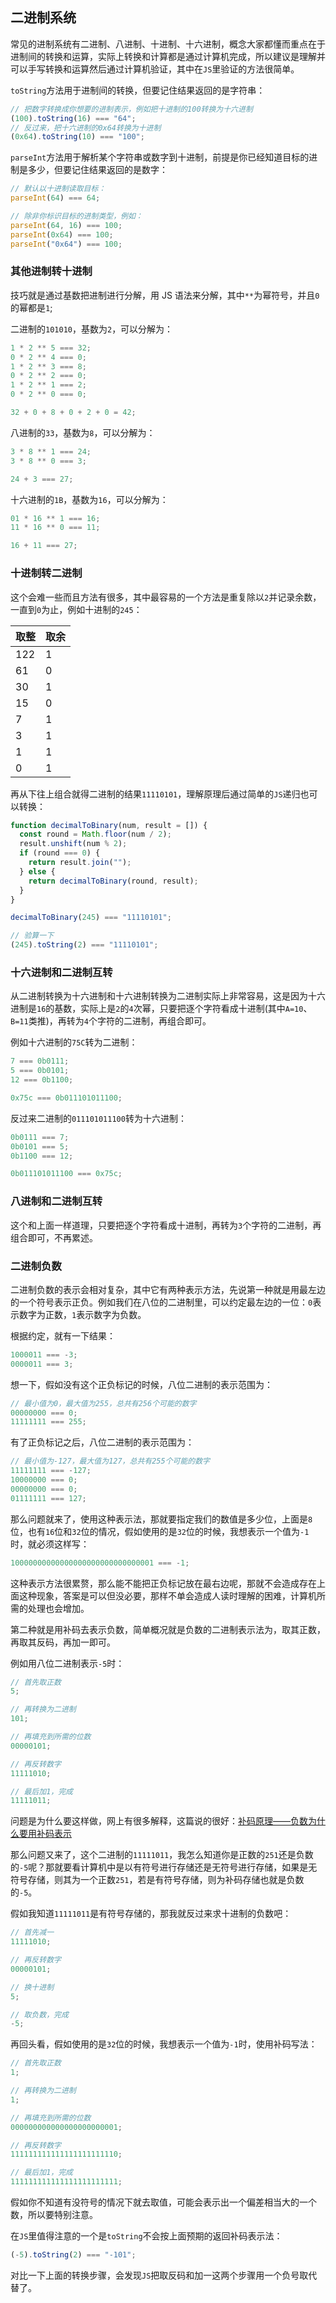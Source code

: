 ## 二进制系统

常见的进制系统有二进制、八进制、十进制、十六进制，概念大家都懂而重点在于进制间的转换和运算，实际上转换和计算都是通过计算机完成，所以建议是理解并可以手写转换和运算然后通过计算机验证，其中在`JS`里验证的方法很简单。

`toString`方法用于进制间的转换，但要记住结果返回的是字符串：

```js
// 把数字转换成你想要的进制表示，例如把十进制的100转换为十六进制
(100).toString(16) === "64";
// 反过来，把十六进制的0x64转换为十进制
(0x64).toString(10) === "100";
```

`parseInt`方法用于解析某个字符串或数字到十进制，前提是你已经知道目标的进制是多少，但要记住结果返回的是数字：

```js
// 默认以十进制读取目标：
parseInt(64) === 64;

// 除非你标识目标的进制类型，例如：
parseInt(64, 16) === 100;
parseInt(0x64) === 100;
parseInt("0x64") === 100;
```

### 其他进制转十进制

技巧就是通过基数把进制进行分解，用 JS 语法来分解，其中`**`为幂符号，并且`0`的幂都是`1`;

二进制的`101010`，基数为`2`，可以分解为：

```js
1 * 2 ** 5 === 32;
0 * 2 ** 4 === 0;
1 * 2 ** 3 === 8;
0 * 2 ** 2 === 0;
1 * 2 ** 1 === 2;
0 * 2 ** 0 === 0;

32 + 0 + 8 + 0 + 2 + 0 = 42;
```

八进制的`33`，基数为`8`，可以分解为：

```js
3 * 8 ** 1 === 24;
3 * 8 ** 0 === 3;

24 + 3 === 27;
```

十六进制的`1B`，基数为`16`，可以分解为：

```js
01 * 16 ** 1 === 16;
11 * 16 ** 0 === 11;

16 + 11 === 27;
```

### 十进制转二进制

这个会难一些而且方法有很多，其中最容易的一个方法是重复除以`2`并记录余数，一直到`0`为止，例如十进制的`245`：

| 取整 | 取余 |
| ---- | ---- |
| 122  | 1    |
| 61   | 0    |
| 30   | 1    |
| 15   | 0    |
| 7    | 1    |
| 3    | 1    |
| 1    | 1    |
| 0    | 1    |

再从下往上组合就得二进制的结果`11110101`，理解原理后通过简单的`JS`递归也可以转换：

```js
function decimalToBinary(num, result = []) {
  const round = Math.floor(num / 2);
  result.unshift(num % 2);
  if (round === 0) {
    return result.join("");
  } else {
    return decimalToBinary(round, result);
  }
}

decimalToBinary(245) === "11110101";

// 验算一下
(245).toString(2) === "11110101";
```

### 十六进制和二进制互转

从二进制转换为十六进制和十六进制转换为二进制实际上非常容易，这是因为十六进制是`16`的基数，实际上是`2`的`4`次幂，只要把逐个字符看成十进制(其中`A=10`、`B=11`类推)，再转为`4`个字符的二进制，再组合即可。

例如十六进制的`75C`转为二进制：

```js
7 === 0b0111;
5 === 0b0101;
12 === 0b1100;

0x75c === 0b011101011100;
```

反过来二进制的`011101011100`转为十六进制：

```js
0b0111 === 7;
0b0101 === 5;
0b1100 === 12;

0b011101011100 === 0x75c;
```

### 八进制和二进制互转

这个和上面一样道理，只要把逐个字符看成十进制，再转为`3`个字符的二进制，再组合即可，不再累述。

### 二进制负数

二进制负数的表示会相对复杂，其中它有两种表示方法，先说第一种就是用最左边的一个符号表示正负。例如我们在八位的二进制里，可以约定最左边的一位：`0`表示数字为正数，`1`表示数字为负数。

根据约定，就有一下结果：

```js
1000011 === -3;
0000011 === 3;
```

想一下，假如没有这个正负标记的时候，八位二进制的表示范围为：

```js
// 最小值为0，最大值为255，总共有256个可能的数字
00000000 === 0;
11111111 === 255;
```

有了正负标记之后，八位二进制的表示范围为：

```js
// 最小值为-127，最大值为127，总共有255个可能的数字
11111111 === -127;
10000000 === 0;
00000000 === 0;
01111111 === 127;
```

那么问题就来了，使用这种表示法，那就要指定我们的数值是多少位，上面是`8`位，也有`16`位和`32`位的情况，假如使用的是`32`位的时候，我想表示一个值为`-1`时，就必须这样写：

```js
10000000000000000000000000000001 === -1;
```

这种表示方法很累赘，那么能不能把正负标记放在最右边呢，那就不会造成存在上面这种现象，答案是可以但没必要，那样不单会造成人读时理解的困难，计算机所需的处理也会增加。

第二种就是用补码去表示负数，简单概况就是负数的二进制表示法为，取其正数，再取其反码，再加一即可。

例如用八位二进制表示`-5`时：

```js
// 首先取正数
5;

// 再转换为二进制
101;

// 再填充到所需的位数
00000101;

// 再反转数字
11111010;

// 最后加1，完成
11111011;
```

问题是为什么要这样做，网上有很多解释，这篇说的很好：[补码原理——负数为什么要用补码表示](https://blog.csdn.net/leonliu06/article/details/78685197)

那么问题又来了，这个二进制的`11111011`，我怎么知道你是正数的`251`还是负数的`-5`呢？那就要看计算机中是以有符号进行存储还是无符号进行存储，如果是无符号存储，则其为一个正数`251`，若是有符号存储，则为补码存储也就是负数的`-5`。

假如我知道`11111011`是有符号存储的，那我就反过来求十进制的负数吧：

```js
// 首先减一
11111010;

// 再反转数字
00000101;

// 换十进制
5;

// 取负数，完成
-5;
```

再回头看，假如使用的是`32`位的时候，我想表示一个值为`-1`时，使用补码写法：

```js
// 首先取正数
1;

// 再转换为二进制
1;

// 再填充到所需的位数
000000000000000000000001;

// 再反转数字
111111111111111111111110;

// 最后加1，完成
111111111111111111111111;
```

假如你不知道有没符号的情况下就去取值，可能会表示出一个偏差相当大的一个数，所以要特别注意。

在`JS`里值得注意的一个是`toString`不会按上面预期的返回补码表示法：

```js
(-5).toString(2) === "-101";
```

对比一下上面的转换步骤，会发现`JS`把取反码和加一这两个步骤用一个负号取代替了。
